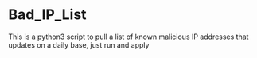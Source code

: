 # Bad_IP_List
This is a python3 script to pull a list of known malicious IP addresses that updates on a daily base, just run and apply 

